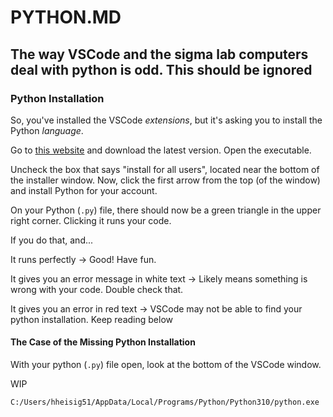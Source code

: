 # PYTHON.MD

## The way VSCode and the sigma lab computers deal with python is odd. This should be ignored

### Python Installation

So, you've installed the VSCode _extensions_, but it's asking you to install the Python _language_.

Go to [this website](https://www.python.org/downloads/) and download the latest version. Open the executable.

Uncheck the box that says "install for all users", located near the bottom of the installer window. Now, click the first arrow from the top (of the window) and install Python for your account.

On your Python (`.py`) file, there should now be a green triangle in the upper right corner. Clicking it runs your code.

If you do that, and...

It runs perfectly -> Good! Have fun.

It gives you an error message in white text -> Likely means something is wrong with your code. Double check that.

It gives you an error in red text -> VSCode may not be able to find your python installation. Keep reading below

#### The Case of the Missing Python Installation

With your python (`.py`) file open, look at the bottom of the VSCode window.

WIP

`C:/Users/hheisig51/AppData/Local/Programs/Python/Python310/python.exe`
